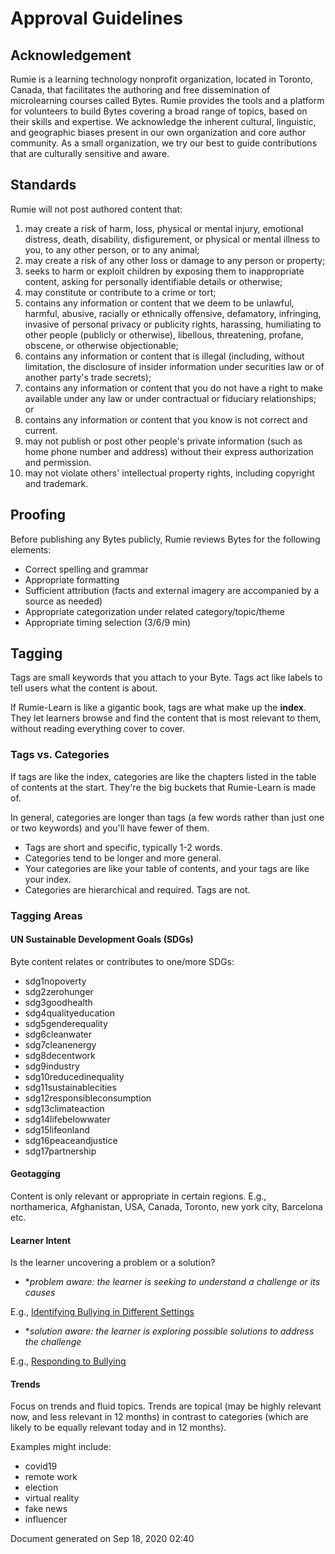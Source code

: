 # Approval Guidelines

## Acknowledgement

Rumie is a learning technology nonprofit organization, located in Toronto, Canada, that facilitates the authoring and free dissemination of microlearning courses called Bytes. Rumie provides the tools and a platform for volunteers to build Bytes covering a broad range of topics, based on their skills and expertise. We acknowledge the inherent cultural, linguistic, and geographic biases present in our own organization and core author community. As a small organization, we try our best to guide contributions that are culturally sensitive and aware.

## Standards

Rumie will not post authored content that:

1. may create a risk of harm, loss, physical or mental injury, emotional distress, death, disability, disfigurement, or physical or mental illness to you, to any other person, or to any animal;
2. may create a risk of any other loss or damage to any person or property;
3. seeks to harm or exploit children by exposing them to inappropriate content, asking for personally identifiable details or otherwise;
4. may constitute or contribute to a crime or tort;
5. contains any information or content that we deem to be unlawful, harmful, abusive, racially or ethnically offensive, defamatory, infringing, invasive of personal privacy or publicity rights, harassing, humiliating to other people (publicly or otherwise), libellous, threatening, profane, obscene, or otherwise objectionable;
6. contains any information or content that is illegal (including, without limitation, the disclosure of insider information under securities law or of another party's trade secrets);
7. contains any information or content that you do not have a right to make available under any law or under contractual or fiduciary relationships; or
8. contains any information or content that you know is not correct and current.
9. may not publish or post other people's private information (such as home phone number and address) without their express authorization and permission.
10. may not violate others' intellectual property rights, including copyright and trademark.

## Proofing

Before publishing any Bytes publicly, Rumie reviews Bytes for the following elements:

- Correct spelling and grammar
- Appropriate formatting
- Sufficient attribution (facts and external imagery are accompanied by a source as needed)
- Appropriate categorization under related category/topic/theme
- Appropriate timing selection (3/6/9 min)

## Tagging

Tags are small keywords that you attach to your Byte. Tags act like labels to tell users what the content is about.

If Rumie-Learn is like a gigantic book, tags are what make up the **index**. They let learners browse and find the content that is most relevant to them, without reading everything cover to cover.

### Tags vs. Categories

If tags are like the index, categories are like the chapters listed in the table of contents at the start. They're the big buckets that Rumie-Learn is made of.

In general, categories are longer than tags (a few words rather than just one or two keywords) and you'll have fewer of them.

- Tags are short and specific, typically 1-2 words.
- Categories tend to be longer and more general.
- Your categories are like your table of contents, and your tags are like your index.
- Categories are hierarchical and required. Tags are not.

### Tagging Areas

#### UN Sustainable Development Goals (SDGs)

Byte content relates or contributes to one/more SDGs:

- sdg1nopoverty
- sdg2zerohunger
- sdg3goodhealth
- sdg4qualityeducation
- sdg5genderequality
- sdg6cleanwater
- sdg7cleanenergy
- sdg8decentwork
- sdg9industry
- sdg10reducedinequality
- sdg11sustainablecities
- sdg12responsibleconsumption
- sdg13climateaction
- sdg14lifebelowwater
- sdg15lifeonland
- sdg16peaceandjustice
- sdg17partnership<br>

#### Geotagging

Content is only relevant or appropriate in certain regions. E.g., northamerica, Afghanistan, USA, Canada, Toronto, new york city, Barcelona etc.

#### Learner Intent

Is the learner uncovering a problem or a solution?

- \*_problem aware: the learner is seeking to understand a challenge or its causes_

E.g., [<u>Identifying Bullying in Different Settings</u>](https://learn.rumie.org/jR/bytes/identifying-bullying-in-different-settings/view)

- \*_solution aware: the learner is exploring possible solutions to address the challenge_

E.g., [<u>Responding to Bullying</u>](https://learn.rumie.org/jR/bytes/responding-to-bullying/view)

#### Trends

Focus on trends and fluid topics. Trends are topical (may be highly relevant now, and less relevant in 12 months) in contrast to categories (which are likely to be equally relevant today and in 12 months).

Examples might include:

- covid19
- remote work
- election
- virtual reality
- fake news
- influencer

Document generated on Sep 18, 2020 02:40
